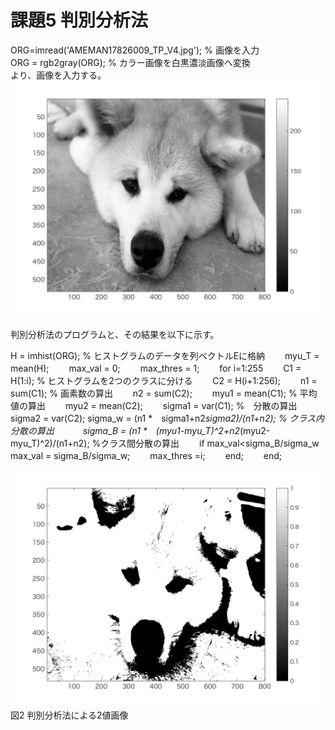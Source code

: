 # 課題5 判別分析法

ORG=imread('AMEMAN17826009_TP_V4.jpg'); % 画像を入力  
ORG = rgb2gray(ORG); % カラー画像を白黒濃淡画像へ変換  
より、画像を入力する。
![原画像](https://github.com/betashort/lecture_image_processing/blob/master/kadai5_image/kadai5_0.jpg)

判別分析法のプログラムと、その結果を以下に示す。　　

H = imhist(ORG); % ヒストグラムのデータを列ベクトルEに格納　　
myu_T = mean(H);　　
max_val = 0;　　
max_thres = 1;　　
for i=1:255　　
C1 = H(1:i); % ヒストグラムを2つのクラスに分ける　　
C2 = H(i+1:256);　　
n1 = sum(C1); % 画素数の算出　　
n2 = sum(C2);　　
myu1 = mean(C1); % 平均値の算出　　
myu2 = mean(C2);　　
sigma1 = var(C1); %　分散の算出　　
sigma2 = var(C2);
sigma_w = (n1 *　sigma1+n2*sigma2)/(n1+n2); % クラス内分散の算出　　　
sigma_B = (n1 *　(myu1-myu_T)^2+n2*(myu2-myu_T)^2)/(n1+n2); %クラス間分散の算出　　
if max_val<sigma_B/sigma_w　　
max_val = sigma_B/sigma_w;　　
max_thres =i;　　
end;　　
end;　　

![画像](https://github.com/betashort/lecture_image_processing/blob/master/kadai5_image/kadai5_1.jpg)
図2 判別分析法による2値画像
